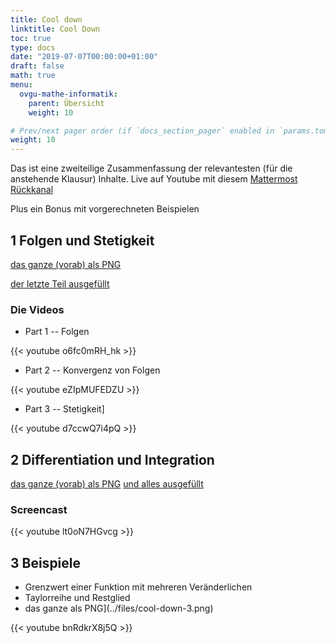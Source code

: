 ```yaml
---
title: Cool down
linktitle: Cool Down
toc: true
type: docs
date: "2019-07-07T00:00:00+01:00"
draft: false
math: true
menu:
  ovgu-mathe-informatik:
    parent: Übersicht
    weight: 10

# Prev/next pager order (if `docs_section_pager` enabled in `params.toml`)
weight: 10
---
```


Das ist eine zweiteilige Zusammenfassung der relevantesten (f&uuml;r die anstehende
Klausur) Inhalte. Live auf Youtube mit diesem [Mattermost R&uuml;ckkanal](https://mm.cs.ovgu.de/mathe-info-2/channels/cool-down)

Plus ein Bonus mit vorgerechneten Beispielen

## 1 Folgen und Stetigkeit

[das ganze (vorab) als PNG](../files/cool-down-1.png)

[der letzte Teil ausgef&uuml;llt](../files/cool-down-1-2.png)

### Die Videos

 * Part 1 -- Folgen

{{< youtube o6fc0mRH_hk >}}

 * Part 2 -- Konvergenz von Folgen

{{< youtube eZIpMUFEDZU >}}

 * Part 3 -- Stetigkeit]

{{< youtube d7ccwQ7i4pQ >}}

## 2 Differentiation und Integration

[das ganze (vorab) als PNG](../files/cool-down-2.png)
[und alles ausgef&uuml;llt](../files/cool-down-2-1.png)

### Screencast

{{< youtube lt0oN7HGvcg >}}

## 3 Beispiele

 * Grenzwert einer Funktion mit mehreren Ver&auml;nderlichen
 * Taylorreihe und Restglied
 * das ganze als PNG](../files/cool-down-3.png)

{{< youtube bnRdkrX8j5Q >}}
